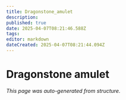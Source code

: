 ```yaml
---
title: Dragonstone_amulet
description: 
published: true
date: 2025-04-07T08:21:46.588Z
tags: 
editor: markdown
dateCreated: 2025-04-07T08:21:44.094Z
---
```


# Dragonstone amulet

*This page was auto-generated from structure.*